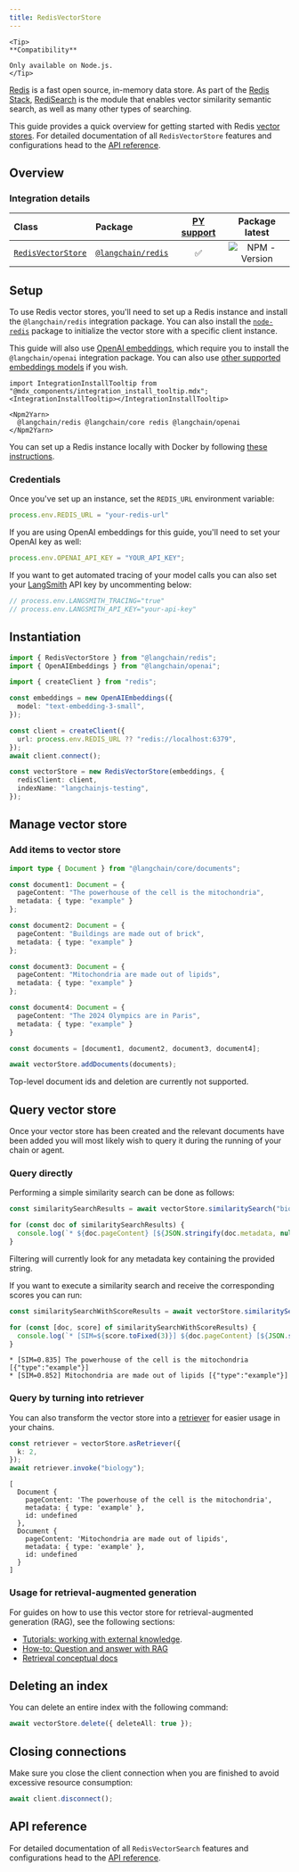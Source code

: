 ```yaml
---
title: RedisVectorStore
---
```


```{=mdx}
<Tip>
**Compatibility**

Only available on Node.js.
</Tip>
```
[Redis](https://redis.io/) is a fast open source, in-memory data store. As part of the [Redis Stack](https://redis.io/docs/latest/operate/oss_and_stack/install/install-stack/), [RediSearch](https://redis.io/docs/latest/develop/interact/search-and-query/) is the module that enables vector similarity semantic search, as well as many other types of searching.

This guide provides a quick overview for getting started with Redis [vector stores](/oss/concepts/#vectorstores). For detailed documentation of all `RedisVectorStore` features and configurations head to the [API reference](https://api.js.langchain.com/classes/langchain_redis.RedisVectorStore.html).

## Overview

### Integration details

| Class | Package | [PY support](https://python.langchain.com/docs/integrations/vectorstores/redis/) |  Package latest |
| :--- | :--- | :---: | :---: |
| [`RedisVectorStore`](https://api.js.langchain.com/classes/langchain_redis.RedisVectorStore.html) | [`@langchain/redis`](https://npmjs.com/@langchain/redis/) | ✅ |  ![NPM - Version](https://img.shields.io/npm/v/@langchain/redis?style=flat-square&label=%20&) |

## Setup

To use Redis vector stores, you'll need to set up a Redis instance and install the `@langchain/redis` integration package. You can also install the [`node-redis`](https://github.com/redis/node-redis) package to initialize the vector store with a specific client instance.

This guide will also use [OpenAI embeddings](/oss/integrations/text_embedding/openai), which require you to install the `@langchain/openai` integration package. You can also use [other supported embeddings models](/oss/integrations/text_embedding) if you wish.

```{=mdx}
import IntegrationInstallTooltip from "@mdx_components/integration_install_tooltip.mdx";
<IntegrationInstallTooltip></IntegrationInstallTooltip>

<Npm2Yarn>
  @langchain/redis @langchain/core redis @langchain/openai
</Npm2Yarn>
```
You can set up a Redis instance locally with Docker by following [these instructions](https://redis.io/docs/latest/operate/oss_and_stack/install/install-stack/docker/#redisredis-stack).

### Credentials

Once you've set up an instance, set the `REDIS_URL` environment variable:

```typescript
process.env.REDIS_URL = "your-redis-url"
```
If you are using OpenAI embeddings for this guide, you'll need to set your OpenAI key as well:

```typescript
process.env.OPENAI_API_KEY = "YOUR_API_KEY";
```
If you want to get automated tracing of your model calls you can also set your [LangSmith](https://docs.smith.langchain.com/) API key by uncommenting below:

```typescript
// process.env.LANGSMITH_TRACING="true"
// process.env.LANGSMITH_API_KEY="your-api-key"
```
## Instantiation


```typescript
import { RedisVectorStore } from "@langchain/redis";
import { OpenAIEmbeddings } from "@langchain/openai";

import { createClient } from "redis";

const embeddings = new OpenAIEmbeddings({
  model: "text-embedding-3-small",
});

const client = createClient({
  url: process.env.REDIS_URL ?? "redis://localhost:6379",
});
await client.connect();

const vectorStore = new RedisVectorStore(embeddings, {
  redisClient: client,
  indexName: "langchainjs-testing",
});
```
## Manage vector store

### Add items to vector store


```typescript
import type { Document } from "@langchain/core/documents";

const document1: Document = {
  pageContent: "The powerhouse of the cell is the mitochondria",
  metadata: { type: "example" }
};

const document2: Document = {
  pageContent: "Buildings are made out of brick",
  metadata: { type: "example" }
};

const document3: Document = {
  pageContent: "Mitochondria are made out of lipids",
  metadata: { type: "example" }
};

const document4: Document = {
  pageContent: "The 2024 Olympics are in Paris",
  metadata: { type: "example" }
}

const documents = [document1, document2, document3, document4];

await vectorStore.addDocuments(documents);
```
Top-level document ids and deletion are currently not supported.

## Query vector store

Once your vector store has been created and the relevant documents have been added you will most likely wish to query it during the running of your chain or agent. 

### Query directly

Performing a simple similarity search can be done as follows:


```typescript
const similaritySearchResults = await vectorStore.similaritySearch("biology", 2);

for (const doc of similaritySearchResults) {
  console.log(`* ${doc.pageContent} [${JSON.stringify(doc.metadata, null)}]`);
}
```
Filtering will currently look for any metadata key containing the provided string.

If you want to execute a similarity search and receive the corresponding scores you can run:


```typescript
const similaritySearchWithScoreResults = await vectorStore.similaritySearchWithScore("biology", 2)

for (const [doc, score] of similaritySearchWithScoreResults) {
  console.log(`* [SIM=${score.toFixed(3)}] ${doc.pageContent} [${JSON.stringify(doc.metadata)}]`);
}
```
```output
* [SIM=0.835] The powerhouse of the cell is the mitochondria [{"type":"example"}]
* [SIM=0.852] Mitochondria are made out of lipids [{"type":"example"}]
```
### Query by turning into retriever

You can also transform the vector store into a [retriever](/oss/concepts/retrievers) for easier usage in your chains. 


```typescript
const retriever = vectorStore.asRetriever({
  k: 2,
});
await retriever.invoke("biology");
```
```output
[
  Document {
    pageContent: 'The powerhouse of the cell is the mitochondria',
    metadata: { type: 'example' },
    id: undefined
  },
  Document {
    pageContent: 'Mitochondria are made out of lipids',
    metadata: { type: 'example' },
    id: undefined
  }
]
```
### Usage for retrieval-augmented generation

For guides on how to use this vector store for retrieval-augmented generation (RAG), see the following sections:

- [Tutorials: working with external knowledge](/oss/tutorials/#working-with-external-knowledge).
- [How-to: Question and answer with RAG](/oss/how-to/#qa-with-rag)
- [Retrieval conceptual docs](/oss/concepts/retrieval)

## Deleting an index

You can delete an entire index with the following command:


```typescript
await vectorStore.delete({ deleteAll: true });
```

## Closing connections

Make sure you close the client connection when you are finished to avoid excessive resource consumption:


```typescript
await client.disconnect();
```

## API reference

For detailed documentation of all `RedisVectorSearch` features and configurations head to the [API reference](https://api.js.langchain.com/classes/langchain_redis.RedisVectorStore.html).
